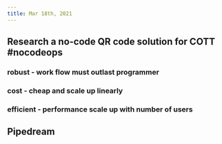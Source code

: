 ```yaml
---
title: Mar 18th, 2021
---
```


## Research a no-code QR code solution for COTT #nocodeops
### robust - work flow must outlast programmer
### cost - cheap and scale up linearly
### efficient - performance scale up with number of users
## Pipedream
